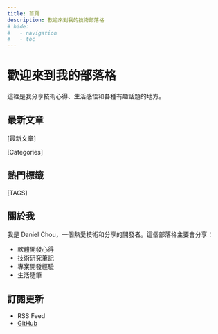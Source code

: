 ```yaml
---
title: 首頁
description: 歡迎來到我的技術部落格
# hide:
#   - navigation
#   - toc
---
```


# 歡迎來到我的部落格

這裡是我分享技術心得、生活感悟和各種有趣話題的地方。

## 最新文章

[最新文章]

[Categories]

## 熱門標籤

[TAGS]

## 關於我

我是 Daniel Chou，一個熱愛技術和分享的開發者。這個部落格主要會分享：

- 軟體開發心得
- 技術研究筆記
- 專案開發經驗
- 生活隨筆

## 訂閱更新

- RSS Feed
- [GitHub](https://github.com/danielchou)
